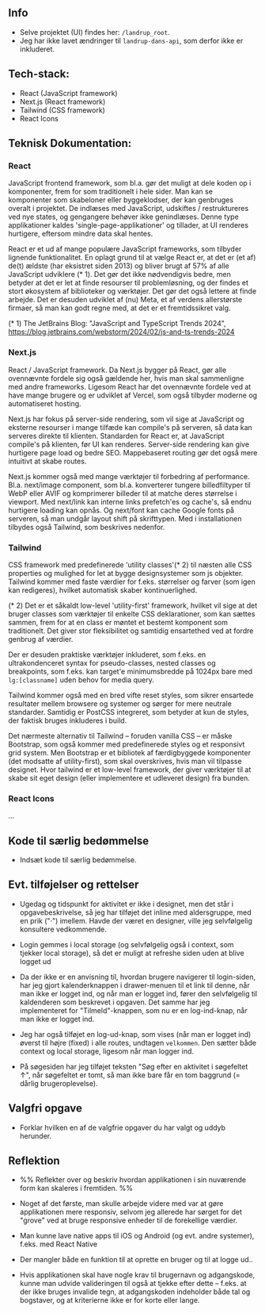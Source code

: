 
## Info

- Selve projektet (UI) findes her: `/landrup_root`.
- Jeg har ikke lavet ændringer til `landrup-dans-api`, som derfor ikke er inkluderet.


## Tech-stack:

- React (JavaScript framework)
- Next.js (React framework)
- Tailwind (CSS framework)
- React Icons


## Teknisk Dokumentation:

### React

JavaScript frontend framework, som bl.a. gør det muligt at dele koden op i komponenter, frem for som traditionelt i hele sider. Man kan se komponenter som skabeloner eller byggeklodser, der kan genbruges overalt i projektet. De indlæses med JavaScript, udskiftes / restruktureres ved nye states, og gengangere behøver ikke genindlæses. Denne type applikationer kaldes 'single-page-applikationer' og tillader, at UI renderes hurtigere, eftersom mindre data skal hentes.

React er et ud af mange populære JavaScript frameworks, som tilbyder lignende funktionalitet. En oplagt grund til at vælge React er, at det er (et af) de(t) ældste (har eksistret siden 2013) og bliver brugt af 57% af alle JavaScript udviklere (* 1). Det gør det ikke nødvendigvis bedre, men betyder at det er let at finde resourser til problemløsning, og der findes et stort økosystem af biblioteker og værktøjer. Det gør det også lettere at finde arbejde. Det er desuden udviklet af (nu) Meta, et af verdens allerstørste firmaer, så man kan godt regne med, at det er et fremtidssikret valg.

(* 1) The JetBrains Blog: "JavaScript and TypeScript Trends 2024", 
https://blog.jetbrains.com/webstorm/2024/02/js-and-ts-trends-2024


### Next.js

React / JavaScript framework. Da Next.js bygger på React, gør alle ovennævnte fordele sig også gældende her, hvis man skal sammenligne med andre frameworks. Ligesom React har det ovennævnte fordele ved at have mange brugere og er udviklet af Vercel, som også tilbyder moderne og automatiseret hosting.

Next.js har fokus på server-side rendering, som vil sige at JavaScript og eksterne resourser i mange tilfæde kan compile's på serveren, så data kan serveres direkte til klienten. Standarden for React er, at JavaScript compile's på klienten, før UI kan renderes. Server-side rendering kan give hurtigere page load og bedre SEO. Mappebaseret routing gør det også mere intuitivt at skabe routes.

Next.js kommer også med mange værktøjer til forbedring af performance. Bl.a. next/image component, som bl.a. konverterer tungere billedfiltyper til WebP eller AVIF og komprimerer billeder til at matche deres størrelse i viewport. Med next/link kan interne links prefetch'es og cache's, så endnu hurtigere loading kan opnås. Og next/font kan cache Google fonts på serveren, så man undgår layout shift på skrifttypen. Med i installationen tilbydes også Tailwind, som beskrives nedenfor.


### Tailwind

CSS framework med predefinerede 'utility classes'(* 2) til næsten alle CSS properties og mulighed for let at bygge designsystemer som js objekter. Tailwind kommer med faste værdier for f.eks. størrelser og farver (som igen kan redigeres), hvilket automatisk skaber kontinuerlighed.

(* 2) Det er et såkaldt low-level 'utility-first' framework, hvilket vil sige at det bruger classes som værktøjer til enkelte CSS deklarationer, som kan sættes sammen, frem for at en class er møntet et bestemt komponent som traditionelt. Det giver stor fleksibilitet og samtidig ensartethed ved at fordre genbrug af værdier.

Der er desuden praktiske værktøjer inkluderet, som f.eks. en ultrakondenceret syntax for pseudo-classes, nested classes og breakpoints, som f.eks. kan target'e minimumsbredde på 1024px bare med `lg:[classname]` uden behov for media query.

Tailwind kommer også med en bred vifte reset styles, som sikrer ensartede resultater mellem browsere og systemer og sørger for mere neutrale standarder. Samtidig er PostCSS integreret, som betyder at kun de styles, der faktisk bruges inkluderes i build.

Det nærmeste alternativ til Tailwind – foruden vanilla CSS – er måske Bootstrap, som også kommer med predefinerede styles og et responsivt grid system. Men Bootstrap er et bibliotek af færdigbyggede komponenter (det modsatte af utility-first), som skal overskrives, hvis man vil tilpasse designet. Hvor tailwind er et low-level framework, der giver værktøjer til at skabe sit eget design (eller implementere et udleveret design) fra bunden.


### React Icons

...


## Kode til særlig bedømmelse

- Indsæt kode til særlig bedømmelse.


## Evt. tilføjelser og rettelser

- Ugedag og tidspunkt for aktivitet er ikke i designet, men det står i opgavebeskrivelse, så jeg har tilføjet det inline med aldersgruppe, med en prik ("·") imellem. Havde der været en designer, ville jeg selvfølgelig konsultere vedkommende.

- Login gemmes i local storage (og selvfølgelig også i context, som tjekker local storage), så det er muligt at refreshe siden uden at blive logget ud

- Da der ikke er en anvisning til, hvordan brugere navigerer til login-siden, har jeg gjort kalenderknappen i drawer-menuen til et link til denne, når man ikke er logget ind, og når man er logget ind, fører den selvfølgelig til kaldenderen som beskrevet i opgaven. Det samme har jeg implementeret for "Tilmeld"-knappen, som nu er en log-ind-knap, når man ikke er logget ind.

- Jeg har også tilføjet en log-ud-knap, som vises (når man er logget ind) øverst til højre (fixed) i alle routes, undtagen `velkommen`. Den sætter både context og local storage, ligesom når man logger ind.

- På søgesiden har jeg tilføjet teksten "Søg efter en aktivitet i søgefeltet ↑", når søgefeltet er tomt, så man ikke bare får en tom baggrund (= dårlig brugeroplevelse).


## Valgfri opgave

- Forklar hvilken en af de valgfrie opgaver du har valgt og uddyb herunder.


## Reflektion

- %% Reflekter over og beskriv hvordan applikationen i sin nuværende form kan skaleres i fremtiden. %%

- Noget af det første, man skulle arbejde videre med var at gøre applikationen mere responsiv, selvom jeg allerede har sørget for det "grove" ved at bruge responsive enheder til de forekellige værdier.

- Man kunne lave native apps til iOS og Android (og evt. andre systemer), f.eks. med React Native

- Der mangler både en funktion til at oprette en bruger og til at logge ud..

- Hvis applikationen skal have nogle krav til brugernavn og adgangskode, kunne man udvide valideringen til også at tjekke efter dette – f.eks. at der ikke bruges invalide tegn, at adgangskoden indeholder både tal og bogstaver, og at kriterierne ikke er for korte eller lange.

